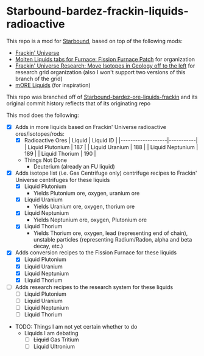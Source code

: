 # Starbound-bardez-frackin-liquids-radioactive

This repo is a mod for [Starbound](https://playstarbound.com/), based on top of the following mods:
- [Frackin' Universe](https://steamcommunity.com/sharedfiles/filedetails/?id=729480149)
- [Molten Liquids tabs for Furnace: Fission Furnace Patch](https://steamcommunity.com/sharedfiles/filedetails/?id=2898371629) for organization
- [Frackin' Universe Research: Move Isotopes in Geology off to the left](https://steamcommunity.com/sharedfiles/filedetails/?id=2897239142) for research grid organization (also I won't support two versions of this branch of the grid)
- [mORE Liquids](https://steamcommunity.com/sharedfiles/filedetails/?id=1318339314) (for inspiration)

This repo was branched off of [Starbound-bardez-ore-liquids-frackin](https://github.com/BardezAnAvatar/Starbound-bardez-ore-liquids-frackin) and its original commit history reflects that of its originating repo

This mod does the following:
- [X] Adds in more liquids based on Frackin' Universe radioactive ores/isotopes/rods:
  - [X] Radioactive Ores
  | Liquid            | Liquid ID |
  |-------------------|-----------|
  | Liquid Plutonium  | 187       |
  | Liquid Uranium    | 188       |
  | Liquid Neptunium  | 189       |
  | Liquid Thorium    | 190       |
  - Things Not Done
    - Deuterium (already an FU liquid)
- [X] Adds isotope list (i.e. Gas Centrifuge only) centrifuge recipes to Frackin' Universe centrifuges for these liquids
  - [X] Liquid Plutonium
    - Yields Plutonium ore, oxygen, uranium ore
  - [X] Liquid Uranium
    - Yields Uranium ore, oxygen, thorium ore
  - [X] Liquid Neptunium
    - Yields Neptunium ore, oxygen, Plutonium ore
  - [X] Liquid Thorium
    - Yields Thorium ore, oxygen, lead (representing end of chain), unstable particles (representing Radium/Radon, alpha and beta decay, etc.)
- [X] Adds conversion recipes to the Fission Furnace for these liquids
  - [X] Liquid Plutonium
  - [X] Liquid Uranium
  - [X] Liquid Neptunium
  - [X] Liquid Thorium
- [ ] Adds research recipes to the research system for these liquids
  - [ ] Liquid Plutonium
  - [ ] Liquid Uranium
  - [ ] Liquid Neptunium
  - [ ] Liquid Thorium
- TODO: Things I am not yet certain whether to do
  - Liquids I am debating
    - [ ] ~~Liquid~~ Gas Tritium
    - [ ] Liquid Ultronium
